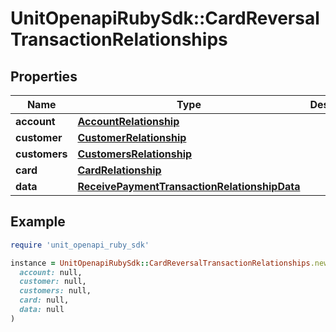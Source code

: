 # UnitOpenapiRubySdk::CardReversalTransactionRelationships

## Properties

| Name | Type | Description | Notes |
| ---- | ---- | ----------- | ----- |
| **account** | [**AccountRelationship**](AccountRelationship.md) |  |  |
| **customer** | [**CustomerRelationship**](CustomerRelationship.md) |  | [optional] |
| **customers** | [**CustomersRelationship**](CustomersRelationship.md) |  | [optional] |
| **card** | [**CardRelationship**](CardRelationship.md) |  |  |
| **data** | [**ReceivePaymentTransactionRelationshipData**](ReceivePaymentTransactionRelationshipData.md) |  |  |

## Example

```ruby
require 'unit_openapi_ruby_sdk'

instance = UnitOpenapiRubySdk::CardReversalTransactionRelationships.new(
  account: null,
  customer: null,
  customers: null,
  card: null,
  data: null
)
```

